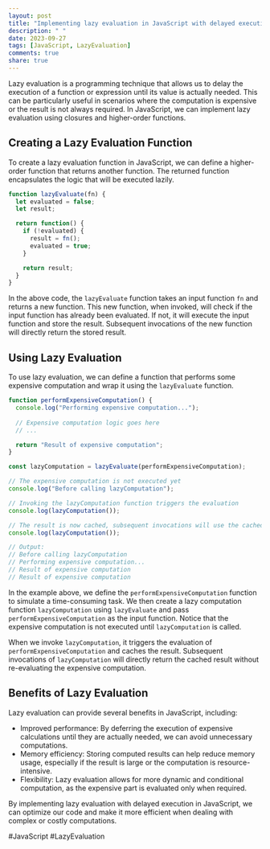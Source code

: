 ```yaml
---
layout: post
title: "Implementing lazy evaluation in JavaScript with delayed execution"
description: " "
date: 2023-09-27
tags: [JavaScript, LazyEvaluation]
comments: true
share: true
---
```


Lazy evaluation is a programming technique that allows us to delay the execution of a function or expression until its value is actually needed. This can be particularly useful in scenarios where the computation is expensive or the result is not always required. In JavaScript, we can implement lazy evaluation using closures and higher-order functions.

## Creating a Lazy Evaluation Function

To create a lazy evaluation function in JavaScript, we can define a higher-order function that returns another function. The returned function encapsulates the logic that will be executed lazily.

```javascript
function lazyEvaluate(fn) {
  let evaluated = false;
  let result;

  return function() {
    if (!evaluated) {
      result = fn();
      evaluated = true;
    }

    return result;
  }
}
```

In the above code, the `lazyEvaluate` function takes an input function `fn` and returns a new function. This new function, when invoked, will check if the input function has already been evaluated. If not, it will execute the input function and store the result. Subsequent invocations of the new function will directly return the stored result.

## Using Lazy Evaluation

To use lazy evaluation, we can define a function that performs some expensive computation and wrap it using the `lazyEvaluate` function.

```javascript
function performExpensiveComputation() {
  console.log("Performing expensive computation...");
  
  // Expensive computation logic goes here
  // ...

  return "Result of expensive computation";
}

const lazyComputation = lazyEvaluate(performExpensiveComputation);

// The expensive computation is not executed yet
console.log("Before calling lazyComputation");

// Invoking the lazyComputation function triggers the evaluation
console.log(lazyComputation());

// The result is now cached, subsequent invocations will use the cached result
console.log(lazyComputation());

// Output:
// Before calling lazyComputation
// Performing expensive computation...
// Result of expensive computation
// Result of expensive computation
```

In the example above, we define the `performExpensiveComputation` function to simulate a time-consuming task. We then create a lazy computation function `lazyComputation` using `lazyEvaluate` and pass `performExpensiveComputation` as the input function. Notice that the expensive computation is not executed until `lazyComputation` is called.

When we invoke `lazyComputation`, it triggers the evaluation of `performExpensiveComputation` and caches the result. Subsequent invocations of `lazyComputation` will directly return the cached result without re-evaluating the expensive computation.

## Benefits of Lazy Evaluation

Lazy evaluation can provide several benefits in JavaScript, including:

- Improved performance: By deferring the execution of expensive calculations until they are actually needed, we can avoid unnecessary computations.
- Memory efficiency: Storing computed results can help reduce memory usage, especially if the result is large or the computation is resource-intensive.
- Flexibility: Lazy evaluation allows for more dynamic and conditional computation, as the expensive part is evaluated only when required.

By implementing lazy evaluation with delayed execution in JavaScript, we can optimize our code and make it more efficient when dealing with complex or costly computations.

#JavaScript #LazyEvaluation